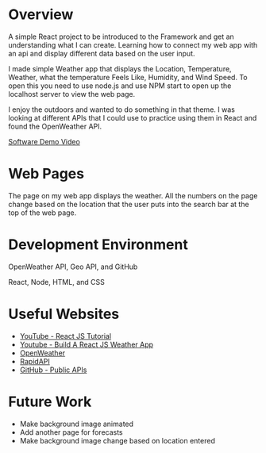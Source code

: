 # Overview

A simple React project to be introduced to the Framework and get an understanding what I can create. Learning how to connect my web app with an api and display different data based on the user input.

I made simple Weather app that displays the Location, Temperature, Weather, what the temperature Feels Like, Humidity, and Wind Speed. To open this you need to use node.js and use NPM start to open up the localhost server to view the web page. 

I enjoy the outdoors and wanted to do something in that theme. I was looking at different APIs that I could use to practice using them in React and found the OpenWeather API.

[Software Demo Video](https://youtu.be/zHIOiqK55Vg)

# Web Pages

The page on my web app displays the weather. All the numbers on the page change based on the location that the user puts into the search bar at the top of the web page. 

# Development Environment

OpenWeather API, Geo API, and GitHub

React, Node, HTML, and CSS

# Useful Websites

* [YouTube - React JS Tutorial](https://www.youtube.com/watch?v=Reny0cTTv24&t=2s)
* [Youtube - Build A React JS Weather App](https://www.youtube.com/watch?v=UjeXpct3p7M&t=311s)
* [OpenWeather](https://openweathermap.org)
* [RapidAPI](https://rapidapi.com/wirefreethought/api/geodb-cities)
* [GitHub - Public APIs](https://github.com/public-apis/public-apis)
# Future Work

* Make background image animated
* Add another page for forecasts
* Make background image change based on location entered